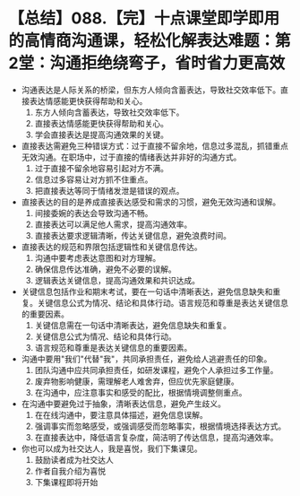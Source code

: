 # 【总结】088.【完】十点课堂即学即用的高情商沟通课，轻松化解表达难题：第2堂：沟通拒绝绕弯子，省时省力更高效

-   沟通表达是人际关系的桥梁，但东方人倾向含蓄表达，导致社交效率低下。直接表达情感能更快获得帮助和关心。
    1.  东方人倾向含蓄表达，导致社交效率低下。
    2.  直接表达情感能更快获得帮助和关心。
    3.  学会直接表达是提高沟通效果的关键。
-   直接表达需避免三种错误方式：过于直接不留余地，信息过多混乱，抓错重点无效沟通。在职场中，过于直接的情绪表达并非好的沟通方式。
    1.  过于直接不留余地容易引起对方不满。
    2.  信息过多容易让对方抓不住重点。
    3.  把直接表达等同于情绪发泄是错误的观点。
-   直接表达的目的是养成直接表达感受和需求的习惯，避免无效沟通和误解。
    1.  间接委婉的表达会导致沟通不畅。
    2.  直接表达可以满足他人需求，提高沟通效率。
    3.  直接表达要求逻辑清晰，传达关键信息，避免浪费时间。
-   直接表达的规范和界限包括逻辑性和关键信息传达。
    1.  沟通中要考虑表达意图和对方理解。
    2.  确保信息传达准确，避免不必要的误解。
    3.  逻辑表达关键信息，提高沟通效果和共识达成。
-   关键信息包括作业和期末考试，要在一句话中清晰表达，避免信息缺失和重复。关键信息公式为情况、结论和具体行动。语言规范和尊重是表达关键信息的重要因素。
    1.  关键信息需在一句话中清晰表达，避免信息缺失和重复。
    2.  关键信息公式为情况、结论和具体行动。
    3.  语言规范和尊重是表达关键信息的重要因素。
-   沟通中要用"我们"代替"我"，共同承担责任，避免给人逃避责任的印象。
    1.  团队沟通中应共同承担责任，如研发课程，避免个人承担过多工作量。
    2.  废弃物影响健康，需理解老人难舍弃，但应优先家庭健康。
    3.  在沟通中，应注意事实和感受的配比，根据情境调整侧重点。
-   在沟通中要避免过于抽象，清晰表达信息，避免产生歧义。
    1.  在在线沟通中，要注意具体描述，避免信息误解。
    2.  强调事实而忽略感受，或强调感受而忽略事实，根据情境选择表达方式。
    3.  在直接表达中，降低语言复杂度，简洁明了传达信息，提高沟通效率。
-   你也可以成为社交达人，我是喜悦，我们下集课见。
    1.  鼓励读者成为社交达人
    2.  作者自我介绍为喜悦
    3.  下集课程即将开始
